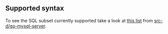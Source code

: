 ## Supported syntax

To see the SQL subset currently supported take a look at [this list](https://github.com/src-d/go-mysql-server/blob/0093a7562ad1cf31f179396dfa5be32893059dbb/SUPPORTED.md) from [src-d/go-mysql-server](https://github.com/src-d/go-mysql-server).
